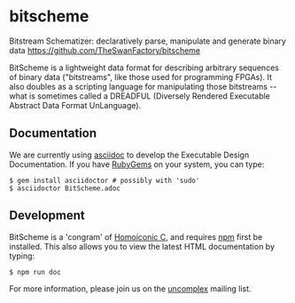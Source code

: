 # bitscheme
Bitstream Schematizer: declaratively parse, manipulate and generate binary data
https://github.com/TheSwanFactory/bitscheme

BitScheme is a lightweight data format for describing arbitrary sequences of binary data ("bitstreams", like those used for programming FPGAs). It also doubles as a scripting language for manipulating those bitstreams -- what is sometimes called a DREADFUL (Diversely Rendered Executable Abstract Data Format UnLanguage).

## Documentation

We are currently using [asciidoc](https://asciidoctor.org/docs/user-manual/#installing-the-asciidoctor-ruby-gem) to develop the Executable Design Documentation.  If you have [RubyGems](https://rubygems.org/pages/download) on your system, you can type:
```
$ gem install asciidoctor # possibly with 'sudo'
$ asciidoctor BitScheme.adoc
```

 ## Development

 BitScheme is a 'congram' of [Homoiconic C](https://github.com/TheSwanFactory/hclang), and requires [npm](https://www.npmjs.com/get-npm) first be installed.  This also allows you to view the latest HTML documentation by typing:
 ```
 $ npm run doc
 ```

 For more information, please join us on the [uncomplex](https://groups.google.com/forum/?nomobile=true#!forum/uncomplex) mailing list.
